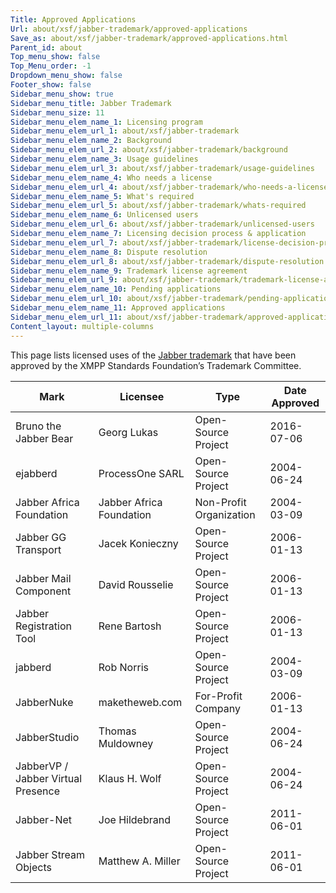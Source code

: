 ```yaml
---
Title: Approved Applications
Url: about/xsf/jabber-trademark/approved-applications
Save_as: about/xsf/jabber-trademark/approved-applications.html
Parent_id: about
Top_menu_show: false
Top_Menu_order: -1
Dropdown_menu_show: false
Footer_show: false
Sidebar_menu_show: true
Sidebar_menu_title: Jabber Trademark
Sidebar_menu_size: 11
Sidebar_menu_elem_name_1: Licensing program
Sidebar_menu_elem_url_1: about/xsf/jabber-trademark
Sidebar_menu_elem_name_2: Background
Sidebar_menu_elem_url_2: about/xsf/jabber-trademark/background
Sidebar_menu_elem_name_3: Usage guidelines
Sidebar_menu_elem_url_3: about/xsf/jabber-trademark/usage-guidelines
Sidebar_menu_elem_name_4: Who needs a license
Sidebar_menu_elem_url_4: about/xsf/jabber-trademark/who-needs-a-license
Sidebar_menu_elem_name_5: What's required
Sidebar_menu_elem_url_5: about/xsf/jabber-trademark/whats-required
Sidebar_menu_elem_name_6: Unlicensed users
Sidebar_menu_elem_url_6: about/xsf/jabber-trademark/unlicensed-users
Sidebar_menu_elem_name_7: Licensing decision process & application
Sidebar_menu_elem_url_7: about/xsf/jabber-trademark/license-decision-process
Sidebar_menu_elem_name_8: Dispute resolution
Sidebar_menu_elem_url_8: about/xsf/jabber-trademark/dispute-resolution
Sidebar_menu_elem_name_9: Trademark license agreement
Sidebar_menu_elem_url_9: about/xsf/jabber-trademark/trademark-license-agreement
Sidebar_menu_elem_name_10: Pending applications
Sidebar_menu_elem_url_10: about/xsf/jabber-trademark/pending-applications
Sidebar_menu_elem_name_11: Approved applications
Sidebar_menu_elem_url_11: about/xsf/jabber-trademark/approved-applications
Content_layout: multiple-columns
---
```


This page lists licensed uses of the [Jabber trademark](/about/xsf/jabber-trademark) that have been approved by the XMPP Standards Foundation’s Trademark Committee.

| Mark                                  | Licensee                    | Type                        | Date Approved |
|---------------------------------------|-----------------------------|-----------------------------|---------------|
| Bruno the Jabber Bear                 | Georg Lukas                 | Open-Source Project         | 2016-07-06    |
| ejabberd                              | ProcessOne SARL             | Open-Source Project         | 2004-06-24    |
| Jabber Africa Foundation              | Jabber Africa Foundation    | Non-Profit Organization     | 2004-03-09    |
| Jabber GG Transport                   | Jacek Konieczny             | Open-Source Project         | 2006-01-13    |
| Jabber Mail Component                 | David Rousselie             | Open-Source Project         | 2006-01-13    |
| Jabber Registration Tool              | Rene Bartosh                | Open-Source Project         | 2006-01-13    |
| jabberd                               | Rob Norris                  | Open-Source Project         | 2004-03-09    |
| JabberNuke                            | maketheweb.com              | For-Profit Company          | 2006-01-13    |
| JabberStudio                          | Thomas Muldowney            | Open-Source Project         | 2004-06-24    |
| JabberVP / Jabber Virtual Presence    | Klaus H. Wolf               | Open-Source Project         | 2004-06-24    |
| Jabber-Net                            | Joe Hildebrand              | Open-Source Project         | 2011-06-01    |
| Jabber Stream Objects                 | Matthew A. Miller           | Open-Source Project         | 2011-06-01    |
